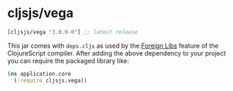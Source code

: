 # cljsjs/vega

[](dependency)
```clojure
[cljsjs/vega "3.0.0-0"] ;; latest release
```
[](/dependency)

This jar comes with `deps.cljs` as used by the [Foreign Libs][flibs] feature
of the ClojureScript compiler. After adding the above dependency to your project
you can require the packaged library like:

```clojure
(ns application.core
  (:require cljsjs.vega))
```

[flibs]: https://github.com/clojure/clojurescript/wiki/Packaging-Foreign-Dependencies
